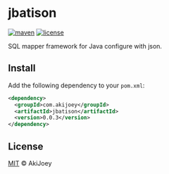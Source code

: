 # jbatison

[![maven][maven-image]][maven-url]
[![license][license-image]][license-url]

SQL mapper framework for Java configure with json.

## Install

Add the following dependency to your `pom.xml`:

```xml
<dependency>
  <groupId>com.akijoey</groupId>
  <artifactId>jbatison</artifactId>
  <version>0.0.3</version>
</dependency>
```

## License

[MIT][license-url] © AkiJoey

[maven-image]: https://img.shields.io/maven-central/v/com.akijoey/jbatison.svg?label=maven
[maven-url]: https://search.maven.org/search?q=g:%22com.akijoey%22%20AND%20a:%22jbatison%22
[license-image]: https://img.shields.io/github/license/akijoey/jbatison
[license-url]: https://github.com/akijoey/jbatison/blob/master/LICENSE
